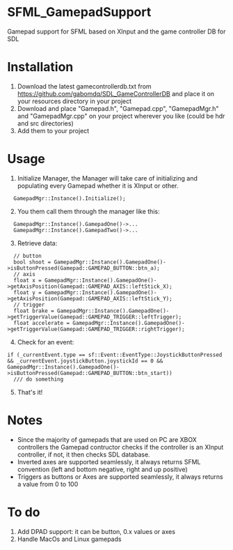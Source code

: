 # SFML_GamepadSupport
Gamepad support for SFML based on XInput and the game controller DB for SDL

# Installation
1. Download the latest gamecontrollerdb.txt from https://github.com/gabomdq/SDL_GameControllerDB and place it on your resources directory in your project
2. Download and place "Gamepad.h", "Gamepad.cpp", "GamepadMgr.h" and "GamepadMgr.cpp" on your project wherever you like (could be hdr and src directories)
3. Add them to your project

# Usage
1. Initialize Manager, the Manager will take care of initializing and populating every Gamepad whether it is XInput or other.
```
  GamepadMgr::Instance().Initialize();
```
2. You them call them through the manager like this:
```
  GamepadMgr::Instance().GamepadOne()->...
  GamepadMgr::Instance().GamepadTwo()->...
```
3. Retrieve data:
```
  // button
  bool shoot = GamepadMgr::Instance().GamepadOne()->isButtonPressed(Gamepad::GAMEPAD_BUTTON::btn_a);
  // axis
  float x = GamepadMgr::Instance().GamepadOne()->getAxisPosition(Gamepad::GAMEPAD_AXIS::leftStick_X);
  float y = GamepadMgr::Instance().GamepadOne()->getAxisPosition(Gamepad::GAMEPAD_AXIS::leftStick_Y);
  // trigger
  float brake = GamepadMgr::Instance().GamepadOne()->getTriggerValue(Gamepad::GAMEPAD_TRIGGER::leftTrigger);
  float accelerate = GamepadMgr::Instance().GamepadOne()->getTriggerValue(Gamepad::GAMEPAD_TRIGGER::rightTrigger);
```
4. Check for an event:
```
if (_currentEvent.type == sf::Event::EventType::JoystickButtonPressed && _currentEvent.joystickButton.joystickId == 0 && GamepadMgr::Instance().GamepadOne()->isButtonPressed(Gamepad::GAMEPAD_BUTTON::btn_start))
  /// do something
```
5. That's it!

# Notes
- Since the majority of gamepads that are used on PC are XBOX controllers the Gamepad contructor checks if the controller is an XInput controller, if not, it then checks SDL database.
- Inverted axes are supported seamlessly, it always returns SFML convention (left and bottom negative, right and up positive)
- Triggers as buttons or Axes are supported seamlessly, it always returns a value from 0 to 100

# To do
1. Add DPAD support: it can be button, 0.x values or axes
2. Handle MacOs and Linux gamepads

